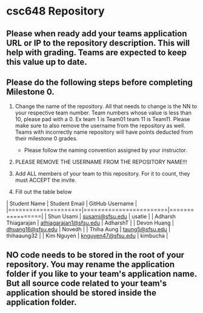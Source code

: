 # csc648 Repository

## Please when ready add your teams application URL or IP to the repository description. This will help with grading. Teams are expected to keep this value up to date.

## Please do the following steps before completing Milestone 0.
1. Change the name of the repository. All that needs to change is the NN to your respective team number. Team numbers whose value is less than 10, please pad with a 0. Ex team 1 is Team01 team 11 is Team11. Please make sure to also remove the username from the repository as well. Teams with incorrectly name repository will have points deducted from their milestone 0 grades.
      - Please follow the naming convention assigned by your instructor.

1. PLEASE REMOVE THE USERNAME FROM THE REPOSITORY NAME!!!

2. Add ALL members of your team to this repository. For it to count, they must ACCEPT the invite.

3. Fill out the table below


|    Student Name     |     Student Email      | GitHub Username |
|=====================|========================|=================|
|      Shun Usami     |     susami@sfsu.edu    |      usatie     |
| Adharsh Thiagarajan | athiagarajan1@sfsu.edu |     AdharshT    |
|     Devon Huang     |    dhuang16@sfsu.edu   |      Novedh     |
|     Thiha Aung      |     taung5@sfsu.edu    |    thihaaung32  |
|     Kim Nguyen      |   knguyen47@sfsu.edu   |     kimbucha    |


## NO code needs to be stored in the root of your repository. You may rename the application folder if you like to your team's application name. But all source code related to your team's application should be stored inside the application folder.
